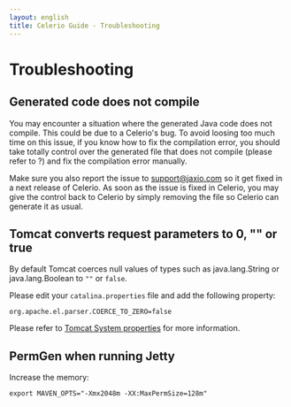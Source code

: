 ```yaml
---
layout: english
title: Celerio Guide - Troubleshooting
---
```


Troubleshooting
===============

Generated code does not compile
-------------------------------

You may encounter a situation where the generated Java code does not
compile. This could be due to a Celerio's bug. To avoid loosing too much
time on this issue, if you know how to fix the compilation error, you
should take totally control over the generated file that does not
compile (please refer to ?) and fix the compilation error manually.

Make sure you also report the issue to <support@jaxio.com> so it get
fixed in a next release of Celerio. As soon as the issue is fixed in
Celerio, you may give the control back to Celerio by simply removing the
file so Celerio can generate it as usual.

Tomcat converts request parameters to 0, "" or true
---------------------------------------------------

By default Tomcat coerces null values of types such as java.lang.String
or java.lang.Boolean to `""` or `false`.

Please edit your `catalina.properties` file and add the following
property:

	org.apache.el.parser.COERCE_TO_ZERO=false

Please refer to [Tomcat System
properties](http://tomcat.apache.org/tomcat-6.0-doc/config/systemprops.html)
for more information.

PermGen when running Jetty
--------------------------

Increase the memory:

	export MAVEN_OPTS="-Xmx2048m -XX:MaxPermSize=128m"
 